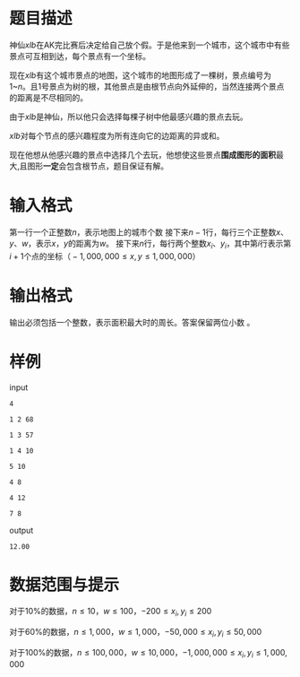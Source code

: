 
# 题目描述

神仙$xlb$在AK完比赛后决定给自己放个假。于是他来到一个城市，这个城市中有些景点可互相到达，每个景点有一个坐标。

现在$xlb$有这个城市景点的地图，这个城市的地图形成了一棵树，景点编号为$1$~$n$。且$1$号景点为树的根，其他景点是由根节点向外延伸的，当然连接两个景点的距离是不尽相同的。

由于$xlb$是神仙，所以他只会选择每棵子树中他最感兴趣的景点去玩。

$xlb$对每个节点的感兴趣程度为所有连向它的边距离的异或和。

现在他想从他感兴趣的景点中选择几个去玩，他想使这些景点**围成图形的面积**最大,且图形**一定**会包含根节点，题目保证有解。

# 输入格式

第一行一个正整数$n$，表示地图上的城市个数
接下来$n-1$行，每行三个正整数$x、y、w$，表示$x，y$的距离为$w$。
接下来$n$行，每行两个整数$x_i$、$y_i$，其中第$i$行表示第$i+1$个点的坐标$（-1,000,000 \leq x,y \leq 1,000,000）$

# 输出格式

输出必须包括一个整数，表示面积最大时的周长。答案保留两位小数 。

# 样例

input
```
4

1 2 68 

1 3 57 

1 4 10 

5 10

4 8

4 12

7 8
```

output

```
12.00
```

# 数据范围与提示

对于10%的数据，$n\leq 10$，$w\leq 100$，$-200\leq x_i,y_i \leq 200$

对于60%的数据，$n\leq 1,000$，$w\leq 1,000$，$-50,000\leq x_i,y_i \leq 50,000$

对于100%的数据，$n\leq 100,000$，$w\leq10,000$，$-1,000,000 \leq x_i,y_i \leq 1,000,000$

